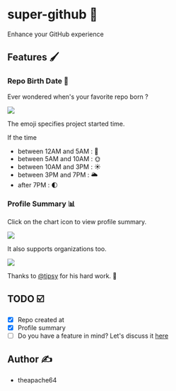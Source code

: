 # super-github :rocket:

Enhance your GitHub experience

## Features :paintbrush:

### Repo Birth Date :baby_bottle:

Ever wondered when's your favorite repo born ?

![](https://i.imgur.com/jtbQWHz.png)

The emoji specifies project started time.

If the time

- between 12AM and 5AM : 🌙
- between 5AM and 10AM : 🌞
- between 10AM and 3PM : ☀️
- between 3PM and 7PM : 🌥
- after 7PM :  🌓

### Profile Summary :bar_chart:

Click on the chart icon to view profile summary.

![](https://i.imgur.com/KfRyc7y.png)

It also supports organizations too.

![](https://i.imgur.com/cpkP1OY.png)

Thanks to [@tipsy](https://github.com/tipsy/profile-summary-for-github) for his hard work. :hugs:

## TODO :ballot_box_with_check:

- [x] Repo created at
- [x] Profile summary
- [ ] Do you have a feature in mind? Let's discuss it [here](https://github.com/theapache64/super-github/issues/new?labels=enhancement)

## Author :writing_hand:

- theapache64